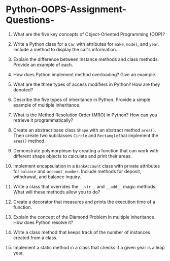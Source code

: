 # Python-OOPS-Assignment-Questions-
1. What are the five key concepts of Object-Oriented Programming (OOP)?


2. Write a Python class for a `Car` with attributes for `make`, `model`, and `year`. Include a method to display
the car's information.


3. Explain the difference between instance methods and class methods. Provide an example of each.


4. How does Python implement method overloading? Give an example.


5. What are the three types of access modifiers in Python? How are they denoted?


6. Describe the five types of inheritance in Python. Provide a simple example of multiple inheritance.


7. What is the Method Resolution Order (MRO) in Python? How can you retrieve it programmatically?


8. Create an abstract base class `Shape` with an abstract method `area()`. Then create two subclasses
`Circle` and `Rectangle` that implement the `area()` method.


9. Demonstrate polymorphism by creating a function that can work with different shape objects to calculate
and print their areas.


10. Implement encapsulation in a `BankAccount` class with private attributes for `balance` and
`account_number`. Include methods for deposit, withdrawal, and balance inquiry.


11. Write a class that overrides the `__str__` and `__add__` magic methods. What will these methods allow
you to do?


12. Create a decorator that measures and prints the execution time of a function.


13. Explain the concept of the Diamond Problem in multiple inheritance. How does Python resolve it?


14. Write a class method that keeps track of the number of instances created from a class.


15. Implement a static method in a class that checks if a given year is a leap year.
